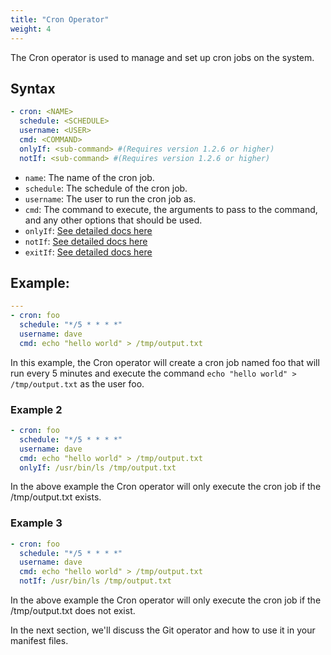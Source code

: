 ```yaml
---
title: "Cron Operator"
weight: 4
---
```

The Cron operator is used to manage and set up cron jobs on the system.

## Syntax

```yaml
- cron: <NAME> 
  schedule: <SCHEDULE>
  username: <USER>
  cmd: <COMMAND>
  onlyIf: <sub-command> #(Requires version 1.2.6 or higher)
  notIf: <sub-command> #(Requires version 1.2.6 or higher)
```

* `name`: The name of the cron job.
* `schedule`: The schedule of the cron job.
* `username`: The user to run the cron job as.
* `cmd`: The command to execute, the arguments to pass to the command, and any other options that should be used.
* `onlyIf`: [See detailed docs here](sub-commands)
* `notIf`: [See detailed docs here](sub-commands)
* `exitIf`: [See detailed docs here](sub-commands)

## Example:

```yaml
---
- cron: foo
  schedule: "*/5 * * * *"
  username: dave
  cmd: echo "hello world" > /tmp/output.txt
```

In this example, the Cron operator will create a cron job named foo that will run every 5 minutes and execute the command `echo "hello world" > /tmp/output.txt` as the user foo.

### Example 2

```yaml
- cron: foo
  schedule: "*/5 * * * *"
  username: dave
  cmd: echo "hello world" > /tmp/output.txt
  onlyIf: /usr/bin/ls /tmp/output.txt
```

In the above example the Cron operator will only execute the cron job if the /tmp/output.txt exists.

### Example 3

```yaml
- cron: foo
  schedule: "*/5 * * * *"
  username: dave
  cmd: echo "hello world" > /tmp/output.txt
  notIf: /usr/bin/ls /tmp/output.txt
```

In the above example the Cron operator will only execute the cron job if the /tmp/output.txt does not exist.

In the next section, we'll discuss the Git operator and how to use it in your manifest files.